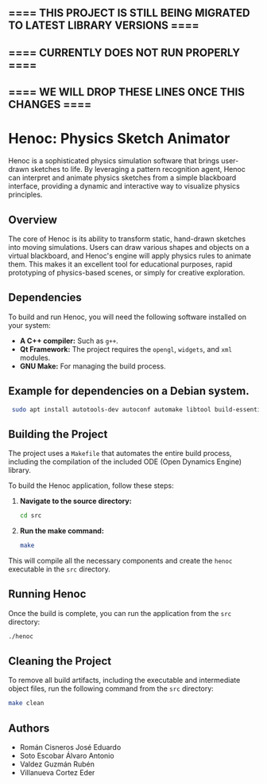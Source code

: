 ## ==== THIS PROJECT IS STILL BEING MIGRATED TO LATEST LIBRARY VERSIONS ====
## ====               CURRENTLY DOES NOT RUN PROPERLY                   ==== 
## ====         WE WILL DROP THESE LINES ONCE THIS CHANGES              ====

# Henoc: Physics Sketch Animator

Henoc is a sophisticated physics simulation software that brings user-drawn sketches to life. By leveraging a pattern recognition agent, Henoc can interpret and animate physics sketches from a simple blackboard interface, providing a dynamic and interactive way to visualize physics principles.

## Overview

The core of Henoc is its ability to transform static, hand-drawn sketches into moving simulations. Users can draw various shapes and objects on a virtual blackboard, and Henoc's engine will apply physics rules to animate them. This makes it an excellent tool for educational purposes, rapid prototyping of physics-based scenes, or simply for creative exploration.

## Dependencies

To build and run Henoc, you will need the following software installed on your system:

*   **A C++ compiler:** Such as `g++`.
*   **Qt Framework:** The project requires the `opengl`, `widgets`, and `xml` modules.
*   **GNU Make:** For managing the build process.

## Example for dependencies on a Debian system.

```bash
 sudo apt install autotools-dev autoconf automake libtool build-essential libfontconfig1  mesa-common-dev libglu1-mesa-dev qtbase5-dev qt5-qmake qtbase5-dev-tools -y
```

## Building the Project

The project uses a `Makefile` that automates the entire build process, including the compilation of the included ODE (Open Dynamics Engine) library.

To build the Henoc application, follow these steps:

1.  **Navigate to the source directory:**

    ```bash
    cd src
    ```

2.  **Run the make command:**

    ```bash
    make
    ```

This will compile all the necessary components and create the `henoc` executable in the `src` directory.

## Running Henoc

Once the build is complete, you can run the application from the `src` directory:

```bash
./henoc
```

## Cleaning the Project

To remove all build artifacts, including the executable and intermediate object files, run the following command from the `src` directory:

```bash
make clean
```

## Authors

*   Román Cisneros José Eduardo
*   Soto Escobar Álvaro Antonio
*   Valdez Guzmán Rubén
*   Villanueva Cortez Eder
